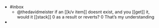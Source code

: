- #inbox
	- @thedavidmeister if an [[k/v item]] doesnt exist, and you [[get]] it, would it [[stack]] 0 as a result or reverts?
	  0
	  That’s my understanding
-
